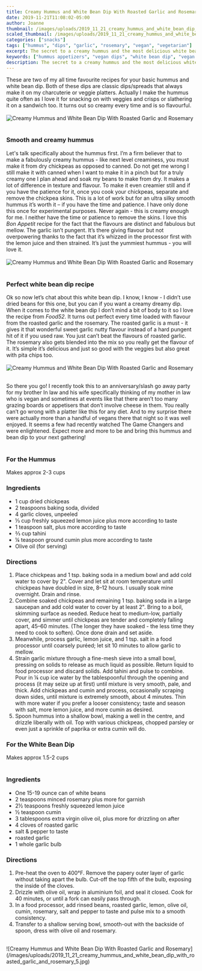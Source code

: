 ```yaml
---
title: Creamy Hummus and White Bean Dip With Roasted Garlic and Rosemary
date: 2019-11-21T11:08:02-05:00
author: Joanne
thumbnail: /images/uploads/2019_11_21_creamy_hummus_and_white_bean_dip_with_roasted_garlic_and_rosemary_1.jpg
scaled_thumbnail: /images/uploads/2019_11_21_creamy_hummus_and_white_bean_dip_with_roasted_garlic_and_rosemary_0.jpg
categories: ["snacks"]
tags: ["hummus", "dips", "garlic", "rosemary", "vegan", "vegetarian"]
excerpt: The secret to a creamy hummus and the most delicious white bean dip. 
keywords: ["hummus appetizers", "vegan dips", "white bean dip", "vegan appetizers", "vegetarian appetizers"]
description: The secret to a creamy hummus and the most delicious white bean dip. These vegan appetizers are easy to make for company
---
```


These are two of my all time favourite recipes for your basic hummus and white bean dip. Both of these dips are classic dips/spreads that always make it on my charcuterie or veggie platters. Actually I make the hummus quite often as I love it for snacking on with veggies and crisps or slathering it on a sandwich too. It turns out so creamy every time and is so flavourful. 
</br>
</br>
![Creamy Hummus and White Bean Dip With Roasted Garlic and Rosemary](/images/uploads/2019_11_21_creamy_hummus_and_white_bean_dip_with_roasted_garlic_and_rosemary_2.jpg)
</br>
</br>

### Smooth and creamy hummus
Let's talk specifically about the hummus first. I’m a firm believer that to make a fabulously creamy hummus - like next level creaminess, you must make it from dry chickpeas as opposed to canned. Do not get me wrong I still make it with canned when I want to make it in a pinch but for a truly creamy one I plan ahead and soak my beans to make from dry. It makes a lot of difference in texture and flavour. To make it even creamier still and if you have the patience for it, once you cook your chickpeas, separate and remove the chickpea skins. This is a lot of work but for an ultra silky smooth hummus it’s worth it – if you have the time and patience. I have only done this once for experimental purposes. Never again - this is creamy enough for me. I neither have the time or patience to remove the skins. I love this _Bon Appetit_ recipe for the fact that the flavours are distinct and fabulous but mellow. The garlic isn’t pungent. It’s there giving flavour but not overpowering thanks to the fact that it’s whizzed in the processor first with the lemon juice and then strained. It’s just the yummiest hummus - you will love it. 
</br>
</br>
![Creamy Hummus and White Bean Dip With Roasted Garlic and Rosemary](/images/uploads/2019_11_21_creamy_hummus_and_white_bean_dip_with_roasted_garlic_and_rosemary_3.jpg)
</br>
</br>

### Perfect white bean dip recipe
Ok so now let’s chat about this white bean dip. I know, I know - I didn’t use dried beans for this one, but you can if you want a creamy dreamy dip. When it comes to the white bean dip I don’t mind a bit of body to it so I love the recipe from _Food52_. It turns out perfect every time loaded with flavour from the roasted garlic and the rosemary. The roasted garlic is a must - it gives it that wonderful sweet garlic nutty flavour instead of a hard pungent hit of it if you used raw. You just can’t beat the flavours of roasted garlic. The rosemary also gets blended into the mix so you really get the flavour of it. It’s simple it’s delicious and just so good with the veggies but also great with pita chips too. 
</br>
</br>
![Creamy Hummus and White Bean Dip With Roasted Garlic and Rosemary](/images/uploads/2019_11_21_creamy_hummus_and_white_bean_dip_with_roasted_garlic_and_rosemary_4.jpg)
</br>
</br>

So there you go! I recently took this to an anniversary/slash go away party for my brother In law and his wife specifically thinking of my mother in law who is vegan and sometimes at events like that there aren’t too many grazing boards or appetisers that don’t involve cheese in them. You really can’t go wrong with a platter like this for any diet. And to my surprise there were actually more than a handful of vegans there that night so it was well enjoyed. It seems a few had recently watched The Game Changers and were enlightened. Expect more and more to be and bring this hummus and bean dip to your next gathering! 
</br>
</br>

### For the Hummus 
Makes approx 2-3 cups
</br>

### Ingredients

* <span itemprop="ingredients">1 cup dried chickpeas</span>
* <span itemprop="ingredients">2 teaspoons baking soda, divided</span>
* <span itemprop="ingredients">4 garlic cloves, unpeeled</span>
* <span itemprop="ingredients">⅓ cup freshly squeezed lemon juice plus more according to taste </span>
* <span itemprop="ingredients">1 teaspoon salt, plus more according to taste </span>
* <span itemprop="ingredients">⅔ cup tahini</span>
* <span itemprop="ingredients">¼ teaspoon ground cumin plus more according to taste </span>
* <span itemprop="ingredients">Olive oil (for serving)</span>

### Directions

1. Place chickpeas and 1 tsp. baking soda in a medium bowl and add cold water to cover by 2". Cover and let sit at room temperature until chickpeas have doubled in size, 8–12 hours. I usually soak mine overnight. Drain and rinse.
1. Combine soaked chickpeas and remaining 1 tsp. baking soda in a large saucepan and add cold water to cover by at least 2". Bring to a boil, skimming surface as needed. Reduce heat to medium-low, partially cover, and simmer until chickpeas are tender and completely falling apart, 45–60 minutes. (The longer they have soaked - the less time they need to cook to soften). Once done drain and set aside.
1. Meanwhile, process garlic, lemon juice, and 1 tsp. salt in a food processor until coarsely puréed; let sit 10 minutes to allow garlic to mellow.
1. Strain garlic mixture through a fine-mesh sieve into a small bowl, pressing on solids to release as much liquid as possible. Return liquid to food processor and discard solids. Add tahini and pulse to combine. Pour in ¼ cup ice water by the tablespoonful through the opening and process (it may seize up at first) until mixture is very smooth, pale, and thick. Add chickpeas and cumin and process, occasionally scraping down sides, until mixture is extremely smooth, about 4 minutes. Thin with more water if you prefer a looser consistency; taste and season with salt, more lemon juice, and more cumin as desired.
1. Spoon hummus into a shallow bowl, making a well in the centre, and drizzle liberally with oil. Top with various chickpeas, chopped parsley or even just a sprinkle of paprika or extra cumin will do. 


### For the White Bean Dip
Makes approx 1.5-2 cups 
</br>
</br>

### Ingredients

* <span itemprop="ingredients">One 15-19 ounce can of white beans</span>
* <span itemprop="ingredients">2 teaspoons minced rosemary plus more for garnish </span>
* <span itemprop="ingredients">2&frac12; teaspoons freshly squeezed lemon juice</span>
* <span itemprop="ingredients">&frac12; teaspoon cumin</span>
* <span itemprop="ingredients">3 tablespoons extra virgin olive oil, plus more for drizzling on after </span>
* <span itemprop="ingredients">4 cloves of roasted garlic</span>
* <span itemprop="ingredients">salt & pepper to taste</span>
* <span itemprop="ingredients">roasted garlic</span>
* <span itemprop="ingredients">1 whole garlic bulb</span>

### Directions

1. Pre-heat the oven to 400°F. Remove the papery outer layer of garlic without taking apart the bulb. Cut-off the top fifth of the bulb, exposing the inside of the cloves. 
2. Drizzle with olive oil, wrap in aluminium foil, and seal it closed. Cook for 40 minutes, or until a fork can easily pass through. 
3. In a food processor, add rinsed beans, roasted garlic, lemon, olive oil, cumin, rosemary, salt and pepper to taste and pulse mix to a smooth consistency. 
4. Transfer to a shallow serving bowl, smooth-out with the backside of spoon, dress with olive oil and rosemary.

</br>
![Creamy Hummus and White Bean Dip With Roasted Garlic and Rosemary](/images/uploads/2019_11_21_creamy_hummus_and_white_bean_dip_with_roasted_garlic_and_rosemary_5.jpg)